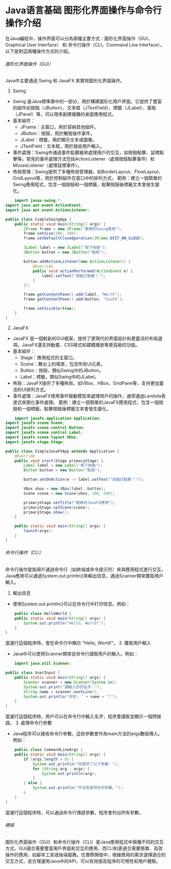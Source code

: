 # Java语言基础 图形化界面操作与命令行操作介绍
在Java編程中，操作界面可以分為兩種主要方式：圖形化界面操作（GUI，Graphical User Interface） 和 命令行操作（CLI，Command Line Interface）。以下是對這兩種操作方式的介紹。
###### 圖形化界面操作（GUI）
Java中主要通過 Swing 和 JavaFX 來實現圖形化界面操作。
1. Swing
- Swing 是Java標準庫中的一部分，用於構建圖形化用戶界面。它提供了豐富的組件如按鈕（JButton）、文本框（JTextField）、標籤（JLabel）、面板（JPanel）等，可以用來創建複雜的桌面應用程式。
- 基本組件：
    - JFrame：主窗口，用於容納其他組件。
    - JButton：按鈕，用於觸發操作事件。
    - JLabel：標籤，用於顯示文本或圖像。
    - JTextField：文本框，用於接收用戶輸入。
- 事件處理：Swing中通過事件監聽器來處理用戶的交互，如按鈕點擊、鼠標點擊等。常見的事件處理方法包括ActionListener（處理按鈕點擊事件）和MouseListener（處理鼠標事件）。
- 佈局管理：Swing提供了多種佈局管理器，如BorderLayout、FlowLayout、GridLayout等，用於控制組件在窗口中的排列方式。
範例：建立一個簡單的Swing應用程式，包含一個按鈕和一個標籤，點擊按鈕後標籤文本會發生變化。
```java
    import javax.swing.*;
import java.awt.event.ActionEvent;
import java.awt.event.ActionListener;

public class SimpleSwingApp {
    public static void main(String[] args) {
        JFrame frame = new JFrame("簡單的Swing應用");
        frame.setSize(300, 200);
        frame.setDefaultCloseOperation(JFrame.EXIT_ON_CLOSE);

        JLabel label = new JLabel("按下按鈕");
        JButton button = new JButton("點我");

        button.addActionListener(new ActionListener() {
            @Override
            public void actionPerformed(ActionEvent e) {
                label.setText("按鈕已點擊！");
            }
        });

        frame.getContentPane().add(label, "North");
        frame.getContentPane().add(button, "South");

        frame.setVisible(true);
    }
}

 ```
2. JavaFX
- JavaFX 是一個較新的GUI框架，提供了更現代的界面設計和更靈活的布局選項。JavaFX還支持動畫、CSS樣式和媒體播放等更高級的功能。
- 基本組件：
    - Stage：應用程式的主窗口。
    - Scene：舞台上的場景，包含所有UI元素。
    - Button：按鈕，類似Swing中的JButton。
    - Label：標籤，類似Swing中的JLabel。
- 佈局：JavaFX提供了多種佈局，如VBox、HBox、GridPane等，支持更加靈活的UI排列方式。
- 事件處理：JavaFX使用事件驅動模型來處理用戶的操作，通常通過Lambda表達式來簡化事件處理。
範例：建立一個簡單的JavaFX應用程式，包含一個按鈕和一個標籤，點擊按鈕後標籤文本會發生變化。
```java
    import javafx.application.Application;
import javafx.scene.Scene;
import javafx.scene.control.Button;
import javafx.scene.control.Label;
import javafx.scene.layout.VBox;
import javafx.stage.Stage;

public class SimpleJavaFXApp extends Application {
    @Override
    public void start(Stage primaryStage) {
        Label label = new Label("按下按鈕");
        Button button = new Button("點我");

        button.setOnAction(e -> label.setText("按鈕已點擊！"));

        VBox vbox = new VBox(label, button);
        Scene scene = new Scene(vbox, 300, 200);

        primaryStage.setTitle("簡單的JavaFX應用");
        primaryStage.setScene(scene);
        primaryStage.show();
    }

    public static void main(String[] args) {
        launch(args);
    }
}

```
###### 命令行操作（CLI）
命令行操作是指用戶通過命令行（如終端或命令提示符）來與應用程式進行交互。Java應用可以通過System.out.println()來輸出信息，通過Scanner類來獲取用戶輸入。
1. 輸出信息
- 使用System.out.println()可以在命令行中打印信息。例如：
```java
    public class HelloWorld {
    public static void main(String[] args) {
        System.out.println("Hello, World!");
    }
}
```
當運行這個程序時，會在命令行中顯示 "Hello, World!"。
2. 獲取用戶輸入
- Java中可以使用Scanner類來從命令行讀取用戶的輸入。例如：
```java
    import java.util.Scanner;

public class UserInput {
    public static void main(String[] args) {
        Scanner scanner = new Scanner(System.in);
        System.out.print("請輸入你的名字：");
        String name = scanner.nextLine();
        System.out.println("你好, " + name + "!");
    }
}
```
當運行這個程序時，用戶可以在命令行中輸入名字，程序會讀取並顯示一個問候語。
3. 處理命令行參數
- Java程序可以接收命令行參數，這些參數會作為main方法的args數組傳入。例如：
```java
    public class CommandLineArgs {
    public static void main(String[] args) {
        if (args.length > 0) {
            System.out.println("你提供了以下參數：");
            for (String arg : args) {
                System.out.println(arg);
            }
        } else {
            System.out.println("你沒有提供任何參數。");
        }
    }
}
```
當運行這個程序時，可以通過命令行傳遞參數，程序會列出所有參數。
###### 總結
圖形化界面操作（GUI）和命令行操作（CLI）是Java應用程式中兩種不同的交互方式。GUI適合需要豐富用戶界面和交互的應用，而CLI則更適合需要簡單、高效操作的應用，如腳本工具或後端服務。在實際開發中，根據應用的需求選擇適合的交互方式，並合理運用Java中的API，可以有效提高程序的可用性和用戶體驗。